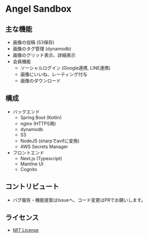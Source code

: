 # Angel Sandbox

## 主な機能
 - 画像の投稿 (S3保存)
 - 画像のタグ管理 (dynamodb)
 - 画像のグリッド表示、詳細表示
 - 会員機能
   - ソーシャルログイン (Google連携, LINE連携)
   - 画像にいいね、レーティング付与
   - 画像のダウンロード

## 構成
 - バックエンド
   - Spring Boot (Kotlin)
   - nginx (HTTPS用)
   - dynamodb
   - S3
   - NodeJS (sharpでavifに変換)
   - AWS Secrets Manager
 - フロントエンド
   - Next.js (Typescript)
   - Mantine UI
   - Cognito

## コントリビュート
 - バグ報告・機能提案はIssueへ、コード変更はPRでお願いします。 

## ライセンス
 -  [MIT License](https://github.com/zer0-garden-0117/angel-sandbox/blob/main/LICENSE) 
